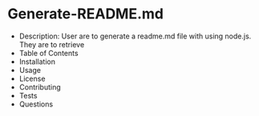 # Generate-README.md

  * Description: User are to generate a readme.md file with using node.js. They are to retrieve 
  * Table of Contents
  * Installation
  * Usage
  * License
  * Contributing
  * Tests
  * Questions